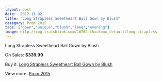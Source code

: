 ```yaml
---
layout: post
date: '2017-11-02'
title: "Long Strapless Sweetheart Ball Gown by Blush"
category: Prom 2015
tags: ["gown","unique","blush","long","evening"]
image: http://img.transblink.com/10762-thickbox_default/long-strapless-sweetheart-ball-gown-by-blush.jpg
---
```

Long Strapless Sweetheart Ball Gown by Blush

On Sales: **$339.99**
<a href="https://www.transblink.com/en/prom-2015/3500-long-strapless-sweetheart-ball-gown-by-blush.html"><amp-img layout="responsive" width="600" height="600" src="//img.transblink.com/10762-thickbox_default/long-strapless-sweetheart-ball-gown-by-blush.jpg" alt="Long Strapless Sweetheart Ball Gown by Blush 0" /></a>
<a href="https://www.transblink.com/en/prom-2015/3500-long-strapless-sweetheart-ball-gown-by-blush.html"><amp-img layout="responsive" width="600" height="600" src="//img.transblink.com/10764-thickbox_default/long-strapless-sweetheart-ball-gown-by-blush.jpg" alt="Long Strapless Sweetheart Ball Gown by Blush 1" /></a>
<a href="https://www.transblink.com/en/prom-2015/3500-long-strapless-sweetheart-ball-gown-by-blush.html"><amp-img layout="responsive" width="600" height="600" src="//img.transblink.com/10763-thickbox_default/long-strapless-sweetheart-ball-gown-by-blush.jpg" alt="Long Strapless Sweetheart Ball Gown by Blush 2" /></a>

Buy it: [Long Strapless Sweetheart Ball Gown by Blush](https://www.transblink.com/en/prom-2015/3500-long-strapless-sweetheart-ball-gown-by-blush.html "Long Strapless Sweetheart Ball Gown by Blush")

View more: [Prom 2015](https://www.transblink.com/en/10-prom-2015 "Prom 2015")